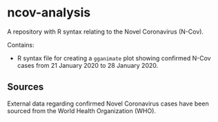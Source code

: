 # ncov-analysis
A repository with R syntax relating to the Novel Coronavirus (N-Cov).

Contains:

* R syntax file for creating a `gganimate` plot showing confirmed N-Cov cases from 21 January 2020 to 28 January 2020.

## Sources

External data regarding confirmed Novel Coronavirus cases have been sourced from the World Health Organization (WHO).

